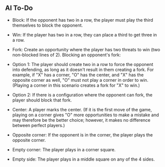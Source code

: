 ## AI To-Do ##

* Block: If the opponent has two in a row, the player must play the third themselves to block the opponent.

* Win: If the player has two in a row, they can place a third to get three in a row.

* Fork: Create an opportunity where the player has two threats to win (two non-blocked lines of 2).
Blocking an opponent's fork:

* Option 1: The player should create two in a row to force the opponent into defending, as long as it doesn't result in them creating a fork. For example, if "X" has a corner, "O" has the center, and "X" has the opposite corner as well, "O" must not play a corner in order to win. (Playing a corner in this scenario creates a fork for "X" to win.)
* Option 2: If there is a configuration where the opponent can fork, the player should block that fork.
* Center: A player marks the center. (If it is the first move of the game, playing on a corner gives "O" more opportunities to make a mistake and may therefore be the better choice; however, it makes no difference between perfect players.)
* Opposite corner: If the opponent is in the corner, the player plays the opposite corner.
* Empty corner: The player plays in a corner square.
* Empty side: The player plays in a middle square on any of the 4 sides.